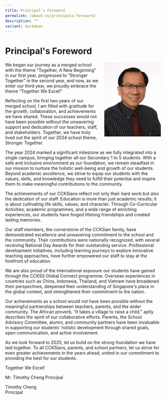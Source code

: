 ```yaml
---
title: Principal's Foreword
permalink: /about-us/principals-foreword/
description: ""
variant: markdown
---
```

# **Principal's Foreword**
		 
<img src="/images/About%20Us/Mr%20Cheng.jpeg" style="width:183px;height:240px;margin-left:15px;" align="right">

We began our journey as a merged school with the theme “Together, A New Beginning” in our first year, progressed to “Stronger Together” in the second year, and now, as we enter our third year, we proudly embrace the theme “Together We Excel!”

Reflecting on the first two years of our merged school, I am filled with gratitude for the growth, collaboration, and achievements we have shared. These successes would not have been possible without the unwavering support and dedication of our teachers, staff, and stakeholders. Together, we have truly lived out the spirit of our 2024 school theme, Stronger Together.

The year 2024 marked a significant milestone as we fully integrated into a single campus, bringing together all our Secondary 1 to 5 students. With a safe and inclusive environment as our foundation, we remain steadfast in our mission to nurture the holistic well-being and growth of our students. Beyond academic excellence, we strive to equip our students with the values, skills, and knowledge they need to fulfill their potential and inspire them to make meaningful contributions to the community.

The achievements of our CCKSians reflect not only their hard work but also the dedication of our staff. Education is more than just academic results; it is about cultivating life skills, values, and character. Through Co-Curricular Activities, academic programmes, and a wide range of enriching experiences, our students have forged lifelong friendships and created lasting memories.

Our staff members, the cornerstone of the CCKSian family, have demonstrated excellence and unwavering commitment to the school and the community. Their contributions were nationally recognized, with several receiving National Day Awards for their outstanding service. Professional development initiatives, including learning journeys to explore innovative teaching approaches, have further empowered our staff to stay at the forefront of education.

We are also proud of the international exposure our students have gained through the CCKSS Global Connect programme. Overseas experiences in countries such as China, Indonesia, Thailand, and Vietnam have broadened their perspectives, deepened their understanding of Singapore's place in the global context, and strengthened their commitment to the nation.

Our achievements as a school would not have been possible without the meaningful partnerships between teachers, parents, and the wider community. The African proverb, “It takes a village to raise a child,” aptly describes the spirit of our collaborative efforts. Parents, the School Advisory Committee, alumni, and community partners have been invaluable in supporting our students' holistic development through shared goals, open communication, and active involvement.

As we look forward to 2025, let us build on the strong foundation we have laid together. To all CCKSians, parents, and school partners, let us strive for even greater achievements in the years ahead, united in our commitment to providing the best for our students.

Together We Excel!

Mr. Timothy Cheng
Principal



Timothy Cheng
<br>Principal